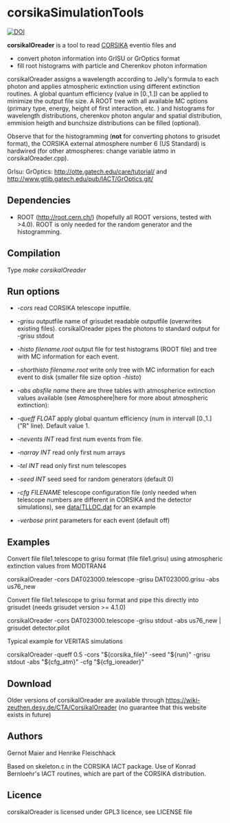 # corsikaSimulationTools

[![DOI](https://zenodo.org/badge/216995301.svg)](https://zenodo.org/badge/latestdoi/216995301)

**corsikaIOreader** is a tool to read [CORSIKA](https://www.ikp.kit.edu/corsika/index.php) eventio files and 

* convert photon information into GrISU or GrOptics format
* fill root histograms with particle and Cherenkov photon information

corsikaIOreader assigns a wavelength according to Jelly's formula to each photon and applies atmospheric extinction using different extinction routines. 
A global quantum efficiency (value in [0.,1.]) can be applied to minimize the output file size.
A ROOT tree with all available MC options (primary type, energy, height of first interaction, etc. ) and
histograms for wavelength distributions, cherenkov photon angular and spatial distribution, emmision heigth and bunchsize 
distributions can be filled (optional).

Observe that for the histogramming (**not** for converting photons to grisudet format), the CORSIKA external atmosphere number 6 (US Standard) is hardwired (for other atmospheres: change variable iatmo in corsikaIOreader.cpp).

GrIsu: 
GrOptics: http://otte.gatech.edu/care/tutorial/ and  http://www.gtlib.gatech.edu/pub/IACT/GrOptics.git/

## Dependencies

* ROOT (http://root.cern.ch/) (hopefully all ROOT versions, tested with >4.0). ROOT is only needed for the random generator and the histogramming. 

## Compilation

Type *make corsikaIOreader*

## Run options

* *-cors* read CORSIKA telescope inputfile. 

* *-grisu*  outputfile name of grisudet readable outputfile (overwrites existing files). corsikaIOreader pipes the photons to standard output for -grisu stdout

* *-histo filename.root* output file for test histograms (ROOT file) and tree with MC information for each event. 
    
* *-shorthisto filename.root* write only tree with MC information for each event to disk (smaller file size option *-histo*)

* *-abs absfile name* there are three tables with atmospherice extinction values available (see Atmosphere|here for more about atmospheric extinction):
          
* *-queff FLOAT* apply global quantum efficiency (num in intervall [0.,1.] ("R" line). Default value 1.

* *-nevents INT* read first num events from file. 

* *-narray INT* read only first num arrays

* *-tel INT* read only first num telescopes

* *-seed INT* seed seed for random generators (default 0)

* *-cfg FILENAME* telescope configuration file (only needed when telescope numbers are different in CORSIKA and the detector simulations), see [data/TLLOC.dat](data/TLLOC.dat) for an example

* *-verbose* print parameters for each event (default off)

## Examples

Convert file file1.telescope to grisu format (file file1.grisu) using atmospheric extinction values from MODTRAN4

  corsikaIOreader -cors DAT023000.telescope -grisu DAT023000.grisu -abs us76_new

Convert file file1.telescope to grisu format and pipe this directly into grisudet (needs grisudet version >= 4.1.0)

 corsikaIOreader -cors DAT023000.telescope -grisu stdout -abs us76_new | grisudet detector.pilot

Typical example for VERITAS simulations

 corsikaIOreader -queff 0.5 -cors "${corsika_file}" -seed "${run}" -grisu stdout -abs "${cfg_atm}" -cfg "${cfg_ioreader}"

## Download

 Older versions of corsikaIOreader are available through https://wiki-zeuthen.desy.de/CTA/CorsikaIOreader
 (no guarantee that this website exists in future)

## Authors

Gernot Maier and Henrike Fleischhack

Based on skeleton.c in the CORSIKA IACT package. Use of Konrad Bernloehr's IACT routines, which are part of the CORSIKA distribution.

## Licence

corsikaIOreader is licensed under GPL3 licence, see LICENSE file

